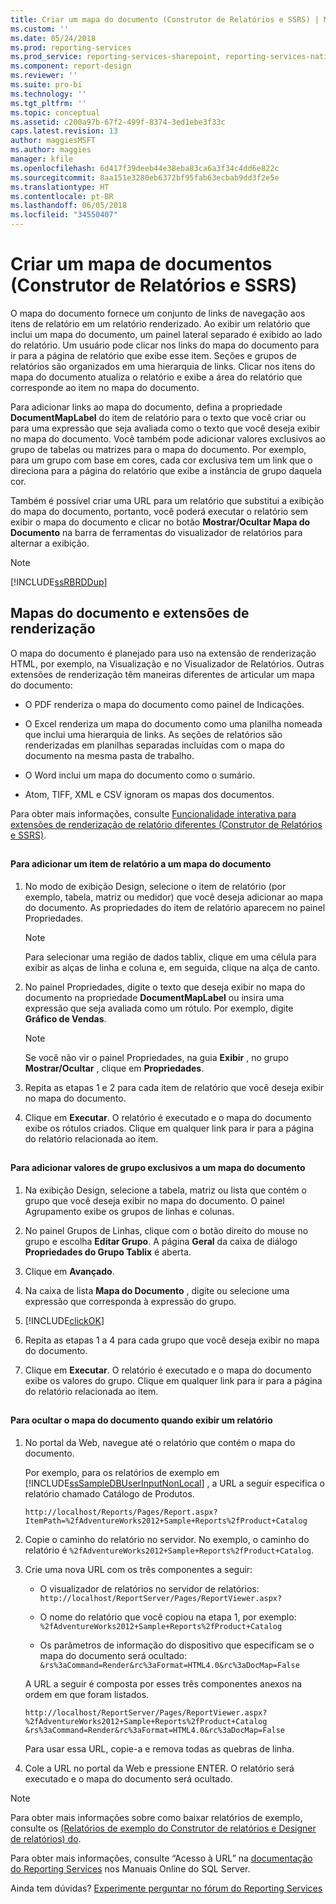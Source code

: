 ```yaml
---
title: Criar um mapa do documento (Construtor de Relatórios e SSRS) | Microsoft Docs
ms.custom: ''
ms.date: 05/24/2018
ms.prod: reporting-services
ms.prod_service: reporting-services-sharepoint, reporting-services-native
ms.component: report-design
ms.reviewer: ''
ms.suite: pro-bi
ms.technology: ''
ms.tgt_pltfrm: ''
ms.topic: conceptual
ms.assetid: c200a97b-67f2-499f-8374-3ed1ebe3f33c
caps.latest.revision: 13
author: maggiesMSFT
ms.author: maggies
manager: kfile
ms.openlocfilehash: 6d417f39deeb44e38eba83ca6a3f34c4dd6e822c
ms.sourcegitcommit: 8aa151e3280eb6372bf95fab63ecbab9dd3f2e5e
ms.translationtype: HT
ms.contentlocale: pt-BR
ms.lasthandoff: 06/05/2018
ms.locfileid: "34550407"
---
```

# <a name="create-a-document-map-report-builder-and-ssrs"></a>Criar um mapa de documentos (Construtor de Relatórios e SSRS)

O mapa do documento fornece um conjunto de links de navegação aos itens de relatório em um relatório renderizado. Ao exibir um relatório que inclui um mapa do documento, um painel lateral separado é exibido ao lado do relatório. Um usuário pode clicar nos links do mapa do documento para ir para a página de relatório que exibe esse item. Seções e grupos de relatórios são organizados em uma hierarquia de links. Clicar nos itens do mapa do documento atualiza o relatório e exibe a área do relatório que corresponde ao item no mapa do documento.  
  
 Para adicionar links ao mapa do documento, defina a propriedade **DocumentMapLabel** do item de relatório para o texto que você criar ou para uma expressão que seja avaliada como o texto que você deseja exibir no mapa do documento. Você também pode adicionar valores exclusivos ao grupo de tabelas ou matrizes para o mapa do documento. Por exemplo, para um grupo com base em cores, cada cor exclusiva tem um link que o direciona para a página do relatório que exibe a instância de grupo daquela cor.  
  
 Também é possível criar uma URL para um relatório que substitui a exibição do mapa do documento, portanto, você poderá executar o relatório sem exibir o mapa do documento e clicar no botão **Mostrar/Ocultar Mapa do Documento** na barra de ferramentas do visualizador de relatórios para alternar a exibição.  
  
> [!NOTE]  
>  [!INCLUDE[ssRBRDDup](../../includes/ssrbrddup-md.md)]  
  
##  <a name="DocMapRenderExtensions"></a> Mapas do documento e extensões de renderização  
 O mapa do documento é planejado para uso na extensão de renderização HTML, por exemplo, na Visualização e no Visualizador de Relatórios. Outras extensões de renderização têm maneiras diferentes de articular um mapa do documento:  
  
-   O PDF renderiza o mapa do documento como painel de Indicações.  
  
-   O Excel renderiza um mapa do documento como uma planilha nomeada que inclui uma hierarquia de links. As seções de relatórios são renderizadas em planilhas separadas incluídas com o mapa do documento na mesma pasta de trabalho.  
  
-   O Word inclui um mapa do documento como o sumário.  
  
-   Atom, TIFF, XML e CSV ignoram os mapas dos documentos.  
  
 Para obter mais informações, consulte [Funcionalidade interativa para extensões de renderização de relatório diferentes &#40;Construtor de Relatórios e SSRS&#41;](../../reporting-services/report-builder/interactive-functionality-different-report-rendering-extensions.md).  
  
##  <a name="AddRptItemToMap"></a>   
#### <a name="to-add-a-report-item-to-a-document-map"></a>Para adicionar um item de relatório a um mapa do documento  
  
1.  No modo de exibição Design, selecione o item de relatório (por exemplo, tabela, matriz ou medidor) que você deseja adicionar ao mapa do documento. As propriedades do item de relatório aparecem no painel Propriedades.  
  
    > [!NOTE]  
    >  Para selecionar uma região de dados tablix, clique em uma célula para exibir as alças de linha e coluna e, em seguida, clique na alça de canto.  
  
2.  No painel Propriedades, digite o texto que deseja exibir no mapa do documento na propriedade **DocumentMapLabel** ou insira uma expressão que seja avaliada como um rótulo. Por exemplo, digite **Gráfico de Vendas**.  
  
    > [!NOTE]  
    >  Se você não vir o painel Propriedades, na guia **Exibir** , no grupo **Mostrar/Ocultar** , clique em **Propriedades**.  
  
3.  Repita as etapas 1 e 2 para cada item de relatório que você deseja exibir no mapa do documento.  
  
4.  Clique em **Executar**. O relatório é executado e o mapa do documento exibe os rótulos criados. Clique em qualquer link para ir para a página do relatório relacionada ao item.  

  
##  <a name="AddUniqueValuesToMap"></a>   
#### <a name="to-add-unique-group-values-to-a-document-map"></a>Para adicionar valores de grupo exclusivos a um mapa do documento  
  
1.  Na exibição Design, selecione a tabela, matriz ou lista que contém o grupo que você deseja exibir no mapa do documento. O painel Agrupamento exibe os grupos de linhas e colunas.  
  
2.  No painel Grupos de Linhas, clique com o botão direito do mouse no grupo e escolha **Editar Grupo**. A página **Geral** da caixa de diálogo **Propriedades do Grupo Tablix** é aberta.  
  
3.  Clique em **Avançado**.  
  
4.  Na caixa de lista **Mapa do Documento** , digite ou selecione uma expressão que corresponda à expressão do grupo.  
  
5.  [!INCLUDE[clickOK](../../includes/clickok-md.md)]  
  
6.  Repita as etapas 1 a 4 para cada grupo que você deseja exibir no mapa do documento.  
  
7.  Clique em **Executar**. O relatório é executado e o mapa do documento exibe os valores do grupo. Clique em qualquer link para ir para a página do relatório relacionada ao item.  
  
##  <a name="HideMapWhenViewRpt"></a>   
#### <a name="to-hide-the-document-map-when-you-view-a-report"></a>Para ocultar o mapa do documento quando exibir um relatório  
  
1.  No portal da Web, navegue até o relatório que contém o mapa do documento.  
  
     Por exemplo, para os relatórios de exemplo em [!INCLUDE[ssSampleDBUserInputNonLocal](../../includes/sssampledbuserinputnonlocal-md.md)] , a URL a seguir especifica o relatório chamado Catálogo de Produtos.  
  
    ```  
    http://localhost/Reports/Pages/Report.aspx?ItemPath=%2fAdventureWorks2012+Sample+Reports%2fProduct+Catalog  
    ```  
  
2.  Copie o caminho do relatório no servidor. No exemplo, o caminho do relatório é `%2fAdventureWorks2012+Sample+Reports%2fProduct+Catalog`.  
  
3.  Crie uma nova URL com os três componentes a seguir:  
  
    -   O visualizador de relatórios no servidor de relatórios: `http://localhost/ReportServer/Pages/ReportViewer.aspx?`  
  
    -   O nome do relatório que você copiou na etapa 1, por exemplo: `%2fAdventureWorks2012+Sample+Reports%2fProduct+Catalog`  
  
    -   Os parâmetros de informação do dispositivo que especificam se o mapa do documento será ocultado: `&rs%3aCommand=Render&rc%3aFormat=HTML4.0&rc%3aDocMap=False`  
  
     A URL a seguir é composta por esses três componentes anexos na ordem em que foram listados.  
  
    ```  
    http://localhost/ReportServer/Pages/ReportViewer.aspx?  
    %2fAdventureWorks2012+Sample+Reports%2fProduct+Catalog  
    &rs%3aCommand=Render&rc%3aFormat=HTML4.0&rc%3aDocMap=False  
    ```  
  
     Para usar essa URL, copie-a e remova todas as quebras de linha.  
  
4.  Cole a URL no portal da Web e pressione ENTER. O relatório será executado e o mapa do documento será ocultado.  
  
> [!NOTE]  
>  Para obter mais informações sobre como baixar relatórios de exemplo, consulte os [(Relatórios de exemplo do Construtor de relatórios e Designer de relatórios) do](http://go.microsoft.com/fwlink/?LinkId=198283).  
>   
>  Para obter mais informações, consulte “Acesso à URL” na [documentação do Reporting Services](http://go.microsoft.com/fwlink/?linkid=121312) nos Manuais Online do SQL Server.  


Ainda tem dúvidas? [Experimente perguntar no fórum do Reporting Services](http://go.microsoft.com/fwlink/?LinkId=620231)

